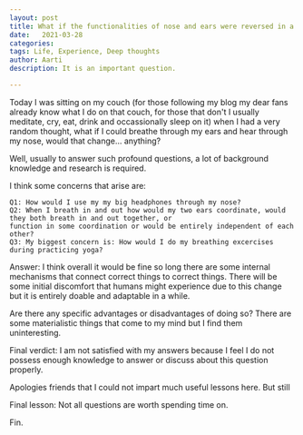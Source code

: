 ```yaml
---
layout: post
title: What if the functionalities of nose and ears were reversed in a human?
date:   2021-03-28
categories:
tags: Life, Experience, Deep thoughts
author: Aarti
description: It is an important question. 

---
```


<!--more-->

Today I was sitting on my couch (for those following my blog my dear fans already know what I do on that couch, 
for those that don't I usually meditate, cry, eat, drink and occassionally sleep on it) when I had a very random 
thought, what if I could breathe through my ears and hear through my nose, would that change... anything?

Well, usually to answer such profound questions, a lot of background knowledge and research is required. 

I think some concerns that arise are:

    Q1: How would I use my my big headphones through my nose?
    Q2: When I breath in and out how would my two ears coordinate, would they both breath in and out together, or
    function in some coordination or would be entirely independent of each other?
    Q3: My biggest concern is: How would I do my breathing excercises during practicing yoga?

Answer: I think overall it would be fine so long there are some internal mechanisms that connect correct things to 
correct things. 
There will be some initial discomfort that humans might experience due to this change but it is entirely doable and 
adaptable in a while. 

Are there any specific advantages or disadvantages of doing so?
There are some materialistic things that come to my mind but I find them uninteresting. 


Final verdict: I am not satisfied with my answers because I feel I do not possess enough knowledge 
to answer or discuss about this question properly. 

Apologies friends that I could not impart much useful lessons here. 
But still

Final lesson: Not all questions are worth spending time on. 

Fin. 


















